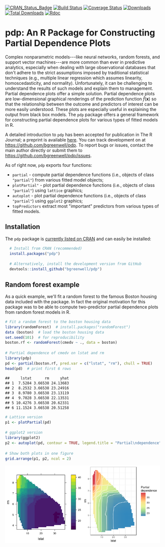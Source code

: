 [![CRAN\_Status\_Badge](http://www.r-pkg.org/badges/version/pdp)](https://cran.r-project.org/package=pdp)
[![Build Status](https://travis-ci.org/bgreenwell/pdp.svg?branch=master)](https://travis-ci.org/bgreenwell/pdp)
[![Coverage Status](https://img.shields.io/codecov/c/github/bgreenwell/pdp.svg)](https://codecov.io/github/bgreenwell/pdp?branch=master)
[![Downloads](http://cranlogs.r-pkg.org/badges/pdp)](http://cranlogs.r-pkg.org/badges/pdp)
[![Total Downloads](http://cranlogs.r-pkg.org/badges/grand-total/pdp)](http://cranlogs.r-pkg.org/badges/grand-total/pdp)
[![Rdoc](http://www.rdocumentation.org/badges/version/pdp)](http://www.rdocumentation.org/packages/pdp)

# pdp: An R Package for Constructing Partial Dependence Plots

Complex nonparametric models---like neural networks, random forests, and support vector machines---are more common than ever in predictive analytics, especially when dealing with large observational databases that don't adhere to the strict assumptions imposed by traditional statistical techniques (e.g., multiple linear regression which assumes linearity, homoscedasticity, and normality). Unfortunately, it can be challenging to understand the results of such models and explain them to management. Partial dependence plots offer a simple solution. Partial dependence plots are low-dimensional graphical renderings of the prediction function $\widehat{f}\left(\boldsymbol{x}\right)$ so that the relationship between the outcome and predictors of interest can be more easily understood. These plots are especially useful in explaining the output from black box models. The `pdp` package offers a general framework for constructing partial dependence plots for various types of fitted models in R. 

A detailed introduction to `pdp` has been accepted for publication in The R Journal; a preprint is available [here](https://github.com/bgreenwell/pdp-paper/blob/master/RJwrapper.pdf). You can track development on  at https://github.com/bgreenwell/pdp. To report bugs or issues, contact the main author directly or submit them to https://github.com/bgreenwell/pdp/issues. 

As of right now, `pdp` exports four functions:

* `partial` - compute partial dependence functions (i.e., objects of class `"partial"`) from various fitted model objects;
* `plotPartial"` - plot partial dependence functions (i.e., objects of class `"partial"`) using `lattice` graphics;
* `autoplot` - plot partial dependence functions (i.e., objects of class `"partial"`) using `ggplot2` graphics;
* `topPredictors` extract most "important" predictors from various types of fitted models.

## Installation

The `pdp` package is [currently listed on CRAN](https://CRAN.R-project.org/package=pdp) and can easily be installed:
```r
  # Install from CRAN (recommended)
  install.packages("pdp")
  
  # Alternatively, install the development version from GitHub
  devtools::install_github("bgreenwell/pdp")
```

## Random forest example

As a quick example, we'll fit a random forest to the famous Boston housing data included with the package. In fact the original motivation for this package was to be able to compute two-predictor partial dependence plots from random forest models in R.


```r
# Fit a random forest to the boston housing data
library(randomForest)  # install.packages("randomForest")
data (boston)  # load the boston housing data
set.seed(101)  # for reproducibility
boston.rf <- randomForest(cmedv ~ ., data = boston)

# Partial dependence of cmedv on lstat and rm
library(pdp)
pd <- partial(boston.rf, pred.var = c("lstat", "rm"), chull = TRUE)
head(pd)  # print first 6 rows
```

```
##     lstat      rm     yhat
## 1  7.5284 3.66538 24.13683
## 2  8.2532 3.66538 23.24916
## 3  8.9780 3.66538 23.13119
## 4  9.7028 3.66538 22.13531
## 5 10.4276 3.66538 20.62331
## 6 11.1524 3.66538 20.51258
```

```r
# Lattice version
p1 <- plotPartial(pd)

# ggplot2 version
library(ggplot2)
p2 <- autoplot(pd, contour = TRUE, legend.title = "Partial\ndependence")

# Show both plots in one figure
grid.arrange(p1, p2, ncol = 2)
```

![](README_files/figure-html/unnamed-chunk-1-1.png)<!-- -->
